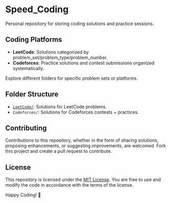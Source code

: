 # Speed_Coding
Personal repository for storing coding solutions and practice sessions.

## Coding Platforms

- **LeetCode**: Solutions categorized by problem_set/problem_type/problem_number.
- **Codeforces**: Practice solutions and contest submissions organized systematically.

Explore different folders for specific problem sets or platforms.

## Folder Structure

- [`LeetCode/`](./Leetcode): Solutions for LeetCode problems.
- `Codeforces/`: Solutions for Codeforces contests + practices.


## Contributing

Contributions to this repository, whether in the form of sharing solutions, proposing enhancements, or suggesting improvements, are welcomed. Fork this project and create a pull request to contribute.

## License

This repository is licensed under the [MIT License](LICENSE). You are free to use and modify the code in accordance with the terms of the license.

Happy Coding! 🌟
